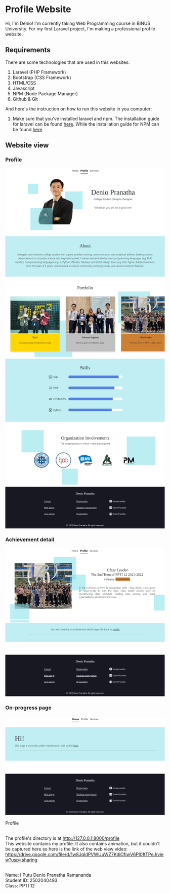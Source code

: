 # Profile Website
Hi, I'm Denio! I'm currently taking Web Programming course in BINUS University. For my first Laravel project, I'm making a professional profile website.
## Requirements
There are some technologies that are used in this websites:
1. Laravel (PHP Framework)
2. Bootstrap (CSS Framework)
3. HTML/CSS
4. Javascript
5. NPM (Node Package Manager)
6. Github & Git

And here's the instruction on how to run this website in you computer:
1. Make sure that you've installed laravel and npm. The installation guide for laravel can be found <a href="">here</a>. While the installation guide for NPM can be found <a href="">here</a>.

## Website view

### Profile
![view 1](https://github.com/DenioPranatha/SL1/blob/master/public/img/screenshot1.png)
![view 2](https://github.com/DenioPranatha/SL1/blob/master/public/img/screenshot2.png)
![view 3](https://github.com/DenioPranatha/SL1/blob/master/public/img/screenshot3.png)
![view 4](https://github.com/DenioPranatha/SL1/blob/master/public/img/s4.png)
![view 5](https://github.com/DenioPranatha/SL1/blob/master/public/img/s5.png)
![view 6](https://github.com/DenioPranatha/SL1/blob/master/public/img/s6.png)
<br>
### Achievement detail
![view 7](https://github.com/DenioPranatha/SL1/blob/master/public/img/detail1.png)
![view 8](https://github.com/DenioPranatha/SL1/blob/master/public/img/detail2.png)
![view 9](https://github.com/DenioPranatha/SL1/blob/master/public/img/detail3.png)
<br>
### On-progress page
![view 10](https://github.com/DenioPranatha/SL1/blob/master/public/img/wip1.png)
![view 11](https://github.com/DenioPranatha/SL1/blob/master/public/img/detail3.png)

Profile <br/> <br/>



The profile's directory is at http://127.0.0.1:8000/profile <br/>
This website contains my profile. It also contains animation, but it couldn't be captured here so here is the link of the web view video: 
https://drive.google.com/file/d/1w8JqIdPVWUuWZ7KdiOfiwV6Pl0ftTPeJ/view?usp=sharing <br/>
<br/>

Name: I Putu Denio Pranatha Ramananda<br/>
Student ID: 2502040493<br/>
Class: PPTI 12
